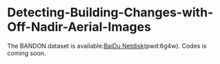 # Detecting-Building-Changes-with-Off-Nadir-Aerial-Images

The BANDON dataset is available:[BaiDu Netdisk](https://pan.baidu.com/s/158yJGXhMJngBIc4pBvHQVA)(pwd:6g4w).
Codes is coming soon.
